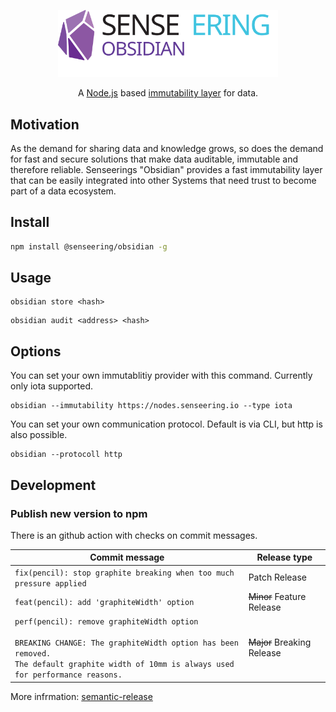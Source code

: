<p align="center" >
  <img src="logo/logo.svg" width="70%">
</p>

<p align="center">
    A <a href="https://nodejs.org/en/">Node.js</a> based <a href="https://academy.binance.com/en/glossary/immutability">immutability layer</a> for data.
</p>

## Motivation

As the demand for sharing data and knowledge grows, so does the demand for fast and secure solutions that make data auditable, immutable and therefore reliable. Senseerings "Obsidian" provides a fast immutability layer that can be easily integrated into other Systems that need trust to become part of a data ecosystem.


## Install

```sh
npm install @senseering/obsidian -g
```


##  Usage

```
obsidian store <hash>
```

```
obsidian audit <address> <hash>
```

## Options

You can set your own immutablitiy provider with this command. Currently only iota supported.
```
obsidian --immutability https://nodes.senseering.io --type iota
```

You can set your own communication protocol. Default is via CLI, but http is also possible.
```
obsidian --protocoll http
```


## Development


### Publish new version to npm
There is an github action with checks on commit messages.

| Commit message                                                                                                                                                                                   | Release type               |
|--------------------------------------------------------------------------------------------------------------------------------------------------------------------------------------------------|----------------------------|
| `fix(pencil): stop graphite breaking when too much pressure applied`                                                                                                                             | Patch Release              |
| `feat(pencil): add 'graphiteWidth' option`                                                                                                                                                       | ~~Minor~~ Feature Release  |
| `perf(pencil): remove graphiteWidth option`<br><br>`BREAKING CHANGE: The graphiteWidth option has been removed.`<br>`The default graphite width of 10mm is always used for performance reasons.` | ~~Major~~ Breaking Release |


More infrmation: [semantic-release](https://github.com/semantic-release/semantic-release#how-does-it-work)